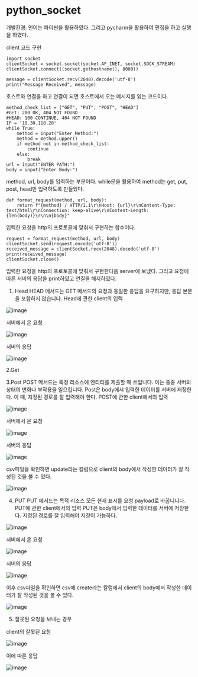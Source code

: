 # python_socket
개발환경: 언어는 파이썬을 활용하였다. 그리고 pycharm을 활용하여 편집을 하고 실행을 하였다. 




client 코드 구현
```
import socket
clientSocket = socket.socket(socket.AF_INET, socket.SOCK_STREAM)
clientSocket.connect((socket.gethostname(), 8080))

message = clientSocket.recv(2048).decode('utf-8')
print("Message Received", message)
```

호스트와 연결을 하고 연결이 되면 호스트에서 오는 메시지를 읽는 코드이다. 

```
method_check_list = ["GET", "PUT", "POST", "HEAD"]
#GET: 200 OK, 404 NOT FOUND
#HEAD: 100 CONTINUE, 404 NOT FOUND
IP = '10.30.118.28'
while True:
    method = input("Enter Method:")
    method = method.upper()
    if method not in method_check_list:
        continue
    else:
        break
url = input("ENTER PATH:")
body = input("Enter Body:")
```

method, url, body를 입력하는 부분이다. 
while문을 활용하여 method는 get, put, post, head만 입력하도록 만들었다. 




```
def format_request(method, url, body):
    return f"{method} / HTTP/1.1\r\nHost: {url}\r\nContent-Type: text/html\r\nConnection: keep-alive\r\nContent-Length: {len(body)}\r\n\n{body}"
```
입력한 요청을 http의 프로토콜에 맞춰서 구현하는 함수이다.


```
request = format_request(method, url, body)
clientSocket.send(request.encode('utf-8'))
received_message = clientSocket.recv(2048).decode('utf-8')
print(received_message)
clientSocket.close()
```

입력한 요청을 http의 프로토콜에 맞춰서 구현한다음 
server에 보냈다. 
그리고 요청에 따른 서버의 응답을 print하였고 연결을 해지하였다. 



1. Head
HEAD 메서드는 GET 메서드의 요청과 동일한 응답을 요구하지만, 응답 본문을 포함하지 않습니다.
Head에 관한 client의 입력

![image](https://user-images.githubusercontent.com/89904421/166408581-793db9e9-3b7d-415a-9332-d729e79cc998.png)

서버에서 온 요청

![image](https://user-images.githubusercontent.com/89904421/166408835-8739950d-62ce-46ec-9d29-9877be048ebe.png)

서버의 응답

![image](https://user-images.githubusercontent.com/89904421/166408612-598a35af-f305-4536-8702-2a16b14d035d.png)

2.Get





3.Post 
POST 메서드는 특정 리소스에 엔티티를 제출할 때 쓰입니다. 이는 종종 서버의 상태의 변화나 부작용을 일으킵니다.
Post은 body에서 입력한 데이터를 서버에 저장한다. 이 때, 지정된 경로를 잘 입력해야 한다. 
POST에 관한 client에서의 입력

![image](https://user-images.githubusercontent.com/89904421/166412247-7b3b96fa-8121-429d-abaf-7a83b01c101e.png)

서버에서 온 요청

![image](https://user-images.githubusercontent.com/89904421/166412341-119b7f81-0da1-4ce0-9e7e-2cd6b74aaf14.png)

서버의 응답

![image](https://user-images.githubusercontent.com/89904421/166412373-e5f503d3-4004-4dee-9d55-8d43014dd288.png)

csv파일을 확인하면 update라는 칼럼으로 client의 body에서 작성한 데이터가 잘 작성된 것을 볼 수 있다. 

![image](https://user-images.githubusercontent.com/89904421/166412443-90c9c229-ed39-42c4-b8ac-9be2b1a3a27d.png)




4. PUT 
PUT 메서드는 목적 리소스 모든 현재 표시를 요청 payload로 바꿉니니다.
PUT에 관한 client에서의 입력
PUT은 body에서 입력한 데이터를 서버에 저장한다. 지정된 경로를 잘 입력해야 저장이 가능하다.  

![image](https://user-images.githubusercontent.com/89904421/166409565-9e3383d1-bd66-42c1-9589-8c59c814eecc.png)

서버에서 온 요청 

![image](https://user-images.githubusercontent.com/89904421/166409623-19323b5b-ac4c-4692-993f-866cc1727c2a.png)

서버의 응답

![image](https://user-images.githubusercontent.com/89904421/166409651-cfe28c57-6387-4159-9f8b-967ea23133bf.png)

이후 csv파일을 확인하면 csv에 create라는 칼럼에서 client의 body에서 작성한 데이터가 잘 작성된 것을 볼 수 있다. 

![image](https://user-images.githubusercontent.com/89904421/166409749-4a62a7ce-585b-46fb-a18d-9de6fd2e8981.png)



5. 잘못된 요청을 보내는 경우

client의 잘못된 요청

![image](https://user-images.githubusercontent.com/89904421/166412764-c4ff7f9d-2cbe-4ec3-8157-6b035e99c3b0.png)

이에 따른 응답

![image](https://user-images.githubusercontent.com/89904421/166412789-bd0f6b48-d3f7-43e2-97ad-1a1143e8d511.png)







